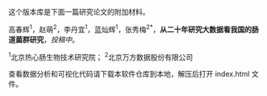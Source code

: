 这个版本库是下面一篇研究论文的附加材料。

高春辉<sup>1</sup>，赵萌<sup>2</sup>，李丹宜<sup>1</sup>，蓝灿辉<sup>1</sup>，张秀梅<sup>2</sup><sup>*</sup>，**从二十年研究大数据看我国的肠道菌群研究**，*投稿中*。

<sup>1</sup>北京热心肠生物技术研究院；
<sup>2</sup>北京万方数据股份有限公司



查看数据分析和可视化代码请下载本软件仓库到本地，解压后打开 index.html 文件。